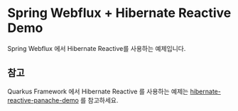 # Spring Webflux + Hibernate Reactive Demo

Spring Webflux 에서 Hibernate Reactive를 사용하는 예제입니다.

## 참고

Quarkus Framework 에서 Hibernate Reactive 를 사용하는 예제는
[hibernate-reactive-panache-demo](../../quarkus/hibernate-reactive-panache-demo/README.md) 를 참고하세요.
